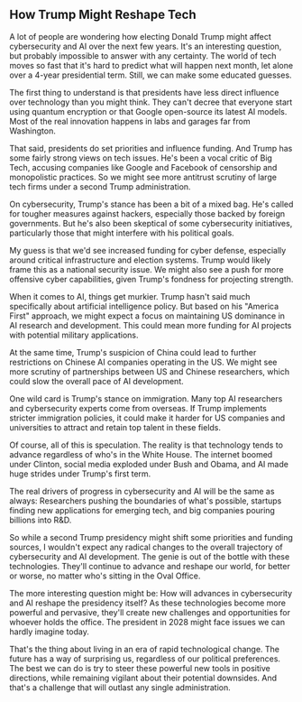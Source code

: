 ## How Trump Might Reshape Tech

A lot of people are wondering how electing Donald Trump might affect cybersecurity and AI over the next few years. It's an interesting question, but probably impossible to answer with any certainty. The world of tech moves so fast that it's hard to predict what will happen next month, let alone over a 4-year presidential term. Still, we can make some educated guesses.

The first thing to understand is that presidents have less direct influence over technology than you might think. They can't decree that everyone start using quantum encryption or that Google open-source its latest AI models. Most of the real innovation happens in labs and garages far from Washington.

That said, presidents do set priorities and influence funding. And Trump has some fairly strong views on tech issues. He's been a vocal critic of Big Tech, accusing companies like Google and Facebook of censorship and monopolistic practices. So we might see more antitrust scrutiny of large tech firms under a second Trump administration.

On cybersecurity, Trump's stance has been a bit of a mixed bag. He's called for tougher measures against hackers, especially those backed by foreign governments. But he's also been skeptical of some cybersecurity initiatives, particularly those that might interfere with his political goals.

My guess is that we'd see increased funding for cyber defense, especially around critical infrastructure and election systems. Trump would likely frame this as a national security issue. We might also see a push for more offensive cyber capabilities, given Trump's fondness for projecting strength.

When it comes to AI, things get murkier. Trump hasn't said much specifically about artificial intelligence policy. But based on his "America First" approach, we might expect a focus on maintaining US dominance in AI research and development. This could mean more funding for AI projects with potential military applications.

At the same time, Trump's suspicion of China could lead to further restrictions on Chinese AI companies operating in the US. We might see more scrutiny of partnerships between US and Chinese researchers, which could slow the overall pace of AI development.

One wild card is Trump's stance on immigration. Many top AI researchers and cybersecurity experts come from overseas. If Trump implements stricter immigration policies, it could make it harder for US companies and universities to attract and retain top talent in these fields.

Of course, all of this is speculation. The reality is that technology tends to advance regardless of who's in the White House. The internet boomed under Clinton, social media exploded under Bush and Obama, and AI made huge strides under Trump's first term.

The real drivers of progress in cybersecurity and AI will be the same as always: Researchers pushing the boundaries of what's possible, startups finding new applications for emerging tech, and big companies pouring billions into R&D.

So while a second Trump presidency might shift some priorities and funding sources, I wouldn't expect any radical changes to the overall trajectory of cybersecurity and AI development. The genie is out of the bottle with these technologies. They'll continue to advance and reshape our world, for better or worse, no matter who's sitting in the Oval Office.

The more interesting question might be: How will advances in cybersecurity and AI reshape the presidency itself? As these technologies become more powerful and pervasive, they'll create new challenges and opportunities for whoever holds the office. The president in 2028 might face issues we can hardly imagine today.

That's the thing about living in an era of rapid technological change. The future has a way of surprising us, regardless of our political preferences. The best we can do is try to steer these powerful new tools in positive directions, while remaining vigilant about their potential downsides. And that's a challenge that will outlast any single administration.
